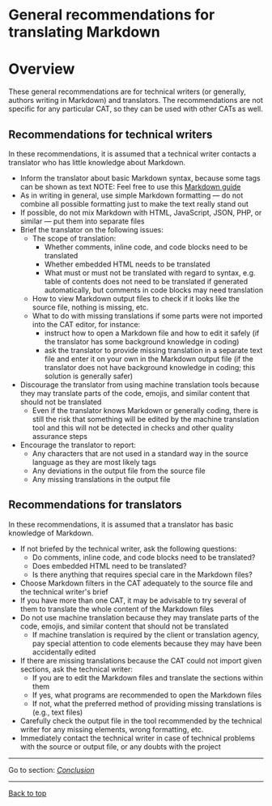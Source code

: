 General recommendations for translating Markdown
===

# Overview

These general recommendations are for technical writers (or generally, authors writing in Markdown) and translators. The recommendations are not specific for any particular CAT, so they can be used with other CATs as well.

## Recommendations for technical writers

In these recommendations, it is assumed that a technical writer contacts a translator who has little knowledge about Markdown.

- Inform the translator about basic Markdown syntax, because some tags can be shown as text
	NOTE: Feel free to use this [Markdown guide](resources/markdown-basic-intro.md)
- As in writing in general, use simple Markdown formatting — do not combine all possible formatting just to make the text really stand out
- If possible, do not mix Markdown with HTML, JavaScript, JSON, PHP, or similar — put them into separate files
- Brief the translator on the following issues:
	- The scope of translation:
		- Whether comments, inline code, and code blocks need to be translated
		- Whether embedded HTML needs to be translated
		- What must or must not be translated with regard to syntax, e.g. table of contents does not need to be translated if generated automatically, but comments in code blocks may need translation
	- How to view Markdown output files to check if it looks like the source file, nothing is missing, etc.
	- What to do with missing translations if some parts were not imported into the CAT editor, for instance:
		- instruct how to open a Markdown file and how to edit it safely (if the translator has some background knowledge in coding)
		- ask the translator to provide missing translation in a separate text file and enter it on your own in the Markdown output file (if the translator does not have background knowledge in coding; this solution is generally safer)
- Discourage the translator from using machine translation tools because they may translate parts of the code, emojis, and similar content that should not be translated
	- Even if the translator knows Markdown or generally coding, there is still the risk that something will be edited by the machine translation tool and this will not be detected in checks and other quality assurance steps
- Encourage the translator to report:
	- Any characters that are not used in a standard way in the source language as they are most likely tags
	- Any deviations in the output file from the source file
	- Any missing translations in the output file

## Recommendations for translators

In these recommendations, it is assumed that a translator has basic knowledge of Markdown.

- If not briefed by the technical writer, ask the following questions:
	- Do comments, inline code, and code blocks need to be translated?
	- Does embedded HTML need to be translated?
	- Is there anything that requires special care in the Markdown files?
- Choose Markdown filters in the CAT adequately to the source file and the technical writer's brief
- If you have more than one CAT, it may be advisable to try several of them to translate the whole content of the Markdown files
- Do not use machine translation because they may translate parts of the code, emojis, and similar content that should not be translated
	- If machine translation is required by the client or translation agency, pay special attention to code elements because they may have been accidentally edited
- If there are missing translations because the CAT could not import given sections, ask the technical writer:
	- If you are to edit the Markdown files and translate the sections within them
	- If yes, what programs are recommended to open the Markdown files
	- If not, what the preferred method of providing missing translations is (e.g., text files)
- Carefully check the output file in the tool recommended by the technical writer for any missing elements, wrong formatting, etc.
- Immediately contact the technical writer in case of technical problems with the source or output file, or any doubts with the project

---

Go to section: [*Conclusion*](top-conclusion.md)

---

[Back to top](#Overview)
